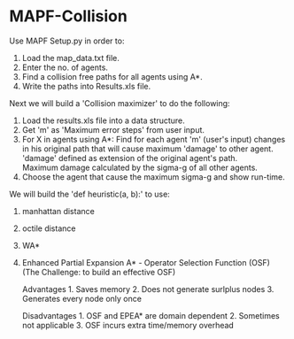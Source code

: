 # MAPF-Collision

Use MAPF Setup.py in order to:
  1. Load the map_data.txt file.
  2. Enter the no. of agents.
  3. Find a collision free paths for all agents using A*.
  4. Write the paths into Results.xls file.
  
Next we will build a 'Collision maximizer' to do the following:
  1. Load the results.xls file into a data structure.
  2. Get 'm' as 'Maximum error steps' from user input.
  3. For X in agents using A*:
      Find for each agent 'm' (user's input) changes in his original path that will cause maximum 'damage' to other agent.<br />
      'damage' defined as extension of the original agent's path.<br />
      Maximum damage calculated by the sigma-g of all other agents.<br />
  4. Choose the agent that cause the maximum sigma-g and show run-time.
  
We will build the 'def heuristic(a, b):' to use:
  1. manhattan distance
  2. octile distance
  3. WA*
  4. Enhanced Partial Expansion A* - Operator Selection Function (OSF) (The Challenge: to build an effective OSF)
      
      Advantages
                  1. Saves memory
                  2. Does not generate surlplus nodes
                  3. Generates every node only once

      Disadvantages
                  1. OSF and EPEA* are domain dependent
                  2. Sometimes not applicable
                  3. OSF incurs extra time/memory overhead

